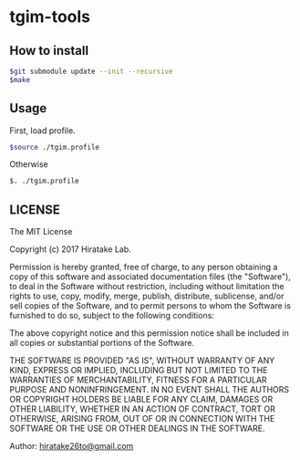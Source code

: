 # tgim-tools

## How to install

```sh
$git submodule update --init --recursive
$make
```

## Usage

First, load profile.

```sh
$source ./tgim.profile
```

Otherwise

```sh
$. ./tgim.profile
```

LICENSE
-------

The MIT License

Copyright (c) 2017 Hiratake Lab.

Permission is hereby granted, free of charge, to any person obtaining a copy of this software and associated documentation files (the "Software"), to deal in the Software without restriction, including without limitation the rights to use, copy, modify, merge, publish, distribute, sublicense, and/or sell copies of the Software, and to permit persons to whom the Software is furnished to do so, subject to the following conditions:

The above copyright notice and this permission notice shall be included in all copies or substantial portions of the Software.

THE SOFTWARE IS PROVIDED "AS IS", WITHOUT WARRANTY OF ANY KIND, EXPRESS OR IMPLIED, INCLUDING BUT NOT LIMITED TO THE WARRANTIES OF MERCHANTABILITY, FITNESS FOR A PARTICULAR PURPOSE AND NONINFRINGEMENT. IN NO EVENT SHALL THE AUTHORS OR COPYRIGHT HOLDERS BE LIABLE FOR ANY CLAIM, DAMAGES OR OTHER LIABILITY, WHETHER IN AN ACTION OF CONTRACT, TORT OR OTHERWISE, ARISING FROM, OUT OF OR IN CONNECTION WITH THE SOFTWARE OR THE USE OR OTHER DEALINGS IN THE SOFTWARE.

Author: hiratake26to@gmail.com
